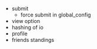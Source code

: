 - submit
  - force submit in global_config
- view option
- hashing of io
- profile
- friends standings
